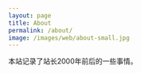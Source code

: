 ```yaml
---
layout: page
title: About
permalink: /about/
image: /images/web/about-small.jpg
---
```


本站记录了站长2000年前后的一些事情。

